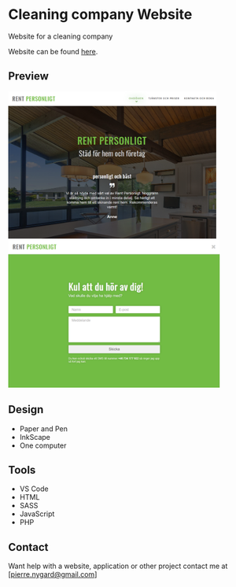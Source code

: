 # Cleaning company Website

Website for a cleaning company

Website can be found [here](https://www.rentpersonligt.com/).

## Preview

<img src="static_site_index.png" height="300"> <img src="static_site_contact.png" height="300">

## Design

* Paper and Pen
* InkScape
* One computer

## Tools

- VS Code
- HTML
- SASS
- JavaScript
- PHP

## Contact

Want help with a website, application or other project contact me at [pierre.nygard@gmail.com]

